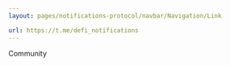 ```yaml
---
layout: pages/notifications-protocol/navbar/Navigation/Link

url: https://t.me/defi_notifications
---
```


Community
